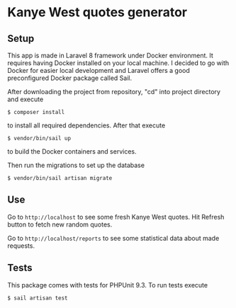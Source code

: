# Kanye West quotes generator

## Setup

This app is made in Laravel 8 framework under Docker environment.
It requires having Docker installed on your local machine.
I decided to go with Docker for easier local development and Laravel offers a good preconfigured Docker package called Sail.

After downloading the project from repository, "cd" into project directory and execute 
```
$ composer install
```
to install all required dependencies.
After that execute 
```
$ vendor/bin/sail up
```
to build the Docker containers and services.

Then run the migrations to set up the database
```
$ vendor/bin/sail artisan migrate
```


## Use
Go to ```http://localhost``` to see some fresh Kanye West quotes.
Hit Refresh button to fetch new random quotes.

Go to ```http://localhost/reports``` to see some statistical data about made requests.


## Tests
This package comes with tests for PHPUnit 9.3.
To run tests execute 

```$ sail artisan test```

